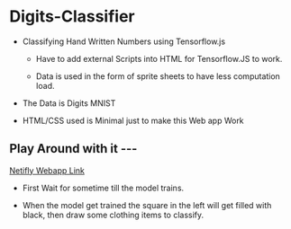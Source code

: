 # Digits-Classifier

- Classifying Hand Written Numbers using Tensorflow.js

  - Have to add external Scripts into HTML for Tensorflow.JS to work.

  - Data is used in the form of sprite sheets to have less computation load.

- The Data is Digits MNIST

- HTML/CSS used is Minimal just to make this Web app Work

## Play Around with it ---

[Netifly Webapp Link]()

- First Wait for sometime till the model trains.

- When the model get trained the square in the left will get filled with black, then draw some clothing items to classify.
